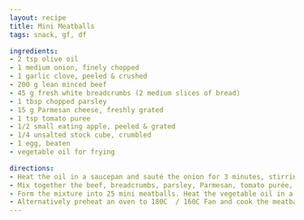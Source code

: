 ```yaml
---
layout: recipe
title: Mini Meatballs 
tags: snack, gf, df

ingredients:
- 2 tsp olive oil
- 1 medium onion, finely chopped
- 1 garlic clove, peeled & crushed
- 200 g lean minced beef
- 45 g fresh white breadcrumbs (2 medium slices of bread)
- 1 tbsp chopped parsley
- 15 g Parmesan cheese, freshly grated
- 1 tsp tomato puree
- 1/2 small eating apple, peeled & grated
- 1/4 unsalted stock cube, crumbled
- 1 egg, beaten
- vegetable oil for frying

directions:
- Heat the oil in a saucepan and sauté the onion for 3 minutes, stirring until softened. Add the garlic and sauté for 30 seconds. Set aside to cool.
- Mix together the beef, breadcrumbs, parsley, Parmesan, tomato purée, apple and stock cube. Stir in the sautéed onion and garlic, and add the beaten egg to bind.
- Form the mixture into 25 mini meatballs. Heat the vegetable oil in a frying pan and sauté, until browned and cooked inside. Drain on kitchen paper.
- Alternatively preheat an oven to 180C  / 160C Fan and cook the meatballs for about 15 minutes turning halfway through until cooked through.
---
```

